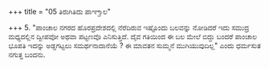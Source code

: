 +++
title = "05 ತಿರುಗಿತಿದು ಪಾಞ್ಚಾಲ"

+++
5. "ಪಾಂಚಾಲ ನಗರದ ಹೊರಪ್ರದೇಶದಲ್ಲಿ ನೆರೆದಿರುವ ಇಷ್ಟೊಂದು ಬಲವನ್ನು ನೋಡಿದರೆ ಇದು ಸಮುದ್ರ ಮಧ್ಯದಲ್ಲಿನ ದ್ವೀಪವೋ ಅಥವಾ ಪಟ್ಟಣವೊ ಎನಿಸುತ್ತಿದೆ. ದೈವ ಗತಿಯಿಂದ ಈ ಬಲ ಮೇಲೆ ಬಿದ್ದು ಬಂದರೆ ಪಾಂಚಾಲ ಭೂಪತಿ ಇದನ್ನು ಅಡ್ಡಗಟ್ಟಲು ಸಮರ್ಥನಾದಾನೆಯೆ ? ಈ ಮಾವತನ ಸುಮ್ಮನೆ ಮುಗಿಯುವುದಿಲ್ಲ" ಎಂದು ಧರ್ಮಸುತ ನಗುತ್ತ ಬಂದನು.
